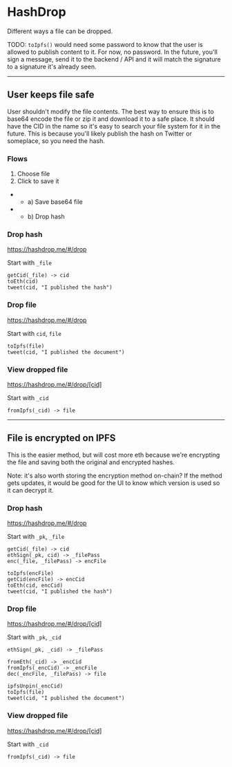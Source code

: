 # HashDrop

Different ways a file can be dropped.

TODO: `toIpfs()` would need some password to know that the user is allowed to publish content to it. For now, no password. In the future, you'll sign a message, send it to the backend / API and it will match the signature to a signature it's already seen.

---

## User keeps file safe

User shouldn't modify the file contents. The best way to ensure this is to base64 encode the file or zip it and download it to a safe place. It should have the CID in the name so it's easy to search your file system for it in the future. This is because you'll likely publish the hash on Twitter or someplace, so you need the hash.

### Flows

1. Choose file
1. Click to save it

- - a) Save base64 file
- - b) Drop hash

### Drop hash

https://hashdrop.me/#/drop

Start with `_file`

```
getCid(_file) -> cid
toEth(cid)
tweet(cid, "I published the hash")
```

### Drop file

https://hashdrop.me/#/drop

Start with `cid`, `file`

```
toIpfs(file)
tweet(cid, "I published the document")
```

### View dropped file

https://hashdrop.me/#/drop/[cid]

Start with `_cid`

```
fromIpfs(_cid) -> file
```

---

## File is encrypted on IPFS

This is the easier method, but will cost more eth because we're encrypting the file and saving both the original and encrypted hashes.

Note: it's also worth storing the encryption method on-chain? If the method gets updates, it would be good for the UI to know which version is used so it can decrypt it.

### Drop hash

https://hashdrop.me/#/drop

Start with `_pk`, `_file`

```
getCid(_file) -> cid
ethSign(_pk, cid) -> _filePass
enc(_file, _filePass) -> encFile

toIpfs(encFile)
getCid(encFile) -> encCid
toEth(cid, encCid)
tweet(cid, "I published the hash")
```

### Drop file

https://hashdrop.me/#/drop/[cid]

Start with `_pk`, `_cid`

```
ethSign(_pk, _cid) -> _filePass

fromEth(_cid) -> _encCid
fromIpfs(_encCid) -> _encFile
dec(_encFile, _filePass) -> file

ipfsUnpin(_encCid)
toIpfs(file)
tweet(cid, "I published the document")
```

### View dropped file

https://hashdrop.me/#/drop/[cid]

Start with `_cid`

```
fromIpfs(_cid) -> file
```
